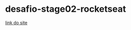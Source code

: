 # desafio-stage02-rocketseat
[link do site](https://jhony-cortez.github.io/desafio-stage02-rocketseat/)
